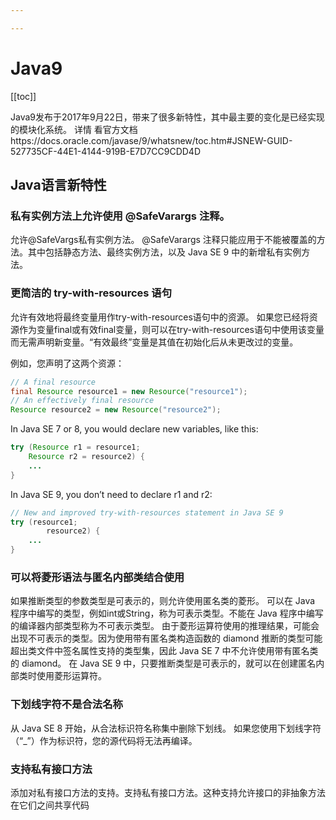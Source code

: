 ```yaml
---

---
```

# Java9
[[toc]]

Java9发布于2017年9月22日，带来了很多新特性，其中最主要的变化是已经实现的模块化系统。
详情 看官方文档https://docs.oracle.com/javase/9/whatsnew/toc.htm#JSNEW-GUID-527735CF-44E1-4144-919B-E7D7CC9CDD4D

## Java语言新特性

### 私有实例方法上允许使用 @SafeVarargs 注释。
允许@SafeVargs私有实例方法。
@SafeVarargs 注释只能应用于不能被覆盖的方法。其中包括静态方法、最终实例方法，以及 Java SE 9 中的新增私有实例方法。

### 更简洁的 try-with-resources 语句
允许有效地将最终变量用作try-with-resources语句中的资源。
如果您已经将资源作为变量final或有效final变量，则可以在try-with-resources语句中使用该变量而无需声明新变量。“有效最终”变量是其值在初始化后从未更改过的变量。

例如，您声明了这两个资源：
```java
// A final resource
final Resource resource1 = new Resource("resource1");
// An effectively final resource
Resource resource2 = new Resource("resource2");
```
In Java SE 7 or 8, you would declare new variables, like this:
```java
try (Resource r1 = resource1;
    Resource r2 = resource2) {
    ...
}
```
In Java SE 9, you don’t need to declare r1 and r2:
```java
// New and improved try-with-resources statement in Java SE 9
try (resource1;
        resource2) {
    ...
}
```

### 可以将菱形语法与匿名内部类结合使用
如果推断类型的参数类型是可表示的，则允许使用匿名类的菱形。
可以在 Java 程序中编写的类型，例如int或String，称为可表示类型。不能在 Java 程序中编写的编译器内部类型称为不可表示类型。
由于菱形运算符使用的推理结果，可能会出现不可表示的类型。因为使用带有匿名类构造函数的 diamond 推断的类型可能超出类文件中签名属性支持的类型集，因此 Java SE 7 中不允许使用带有匿名类的 diamond。
在 Java SE 9 中，只要推断类型是可表示的，就可以在创建匿名内部类时使用菱形运算符。


### 下划线字符不是合法名称
从 Java SE 8 开始，从合法标识符名称集中删除下划线。
如果您使用下划线字符（“_”）作为标识符，您的源代码将无法再编译。

### 支持私有接口方法
添加对私有接口方法的支持。支持私有接口方法。这种支持允许接口的非抽象方法在它们之间共享代码
